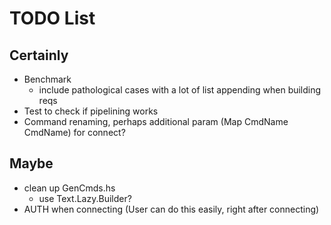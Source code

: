# TODO List

## Certainly

- Benchmark
    - include pathological cases with a lot of list appending when building reqs
- Test to check if pipelining works
- Command renaming, perhaps additional param (Map CmdName CmdName) for connect?

## Maybe

- clean up GenCmds.hs
    - use Text.Lazy.Builder?
- AUTH when connecting (User can do this easily, right after connecting)
